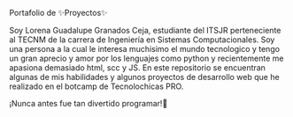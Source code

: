 Portafolio de ✨Proyectos✨

Soy Lorena Guadalupe Granados Ceja, estudiante del ITSJR perteneciente al TECNM de la carrera de Ingeniería en Sistemas Computacionales. Soy una persona a la cual le interesa muchisimo el mundo tecnologico y tengo un gran aprecio y amor por los lenguajes como python y recientemente me apasiona demasiado html, scc y JS. En este repositorio se encuentran algunas de mis habilidades y algunos proyectos de desarrollo web que he realizado en el botcamp de Tecnolochicas PRO.

¡Nunca antes fue tan divertido programar!💖
